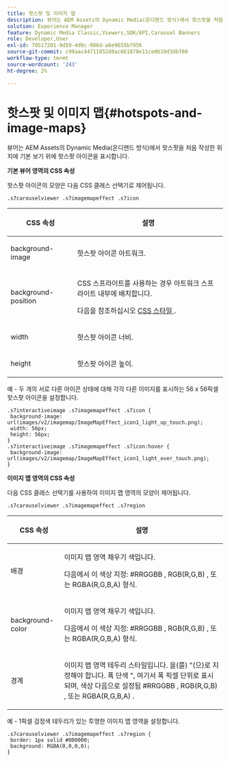 ```yaml
---
title: 핫스팟 및 이미지 맵
description: 뷰어는 AEM Assets의 Dynamic Media(온디맨드 방식)에서 핫스팟을 처음 작성한 위치에 기본 보기 위에 핫스팟 아이콘을 표시합니다.
solution: Experience Manager
feature: Dynamic Media Classic,Viewers,SDK/API,Carousel Banners
role: Developer,User
exl-id: 70517201-9d59-4d9c-986d-a6e9655b7956
source-git-commit: c99aac44711852d8ac661878e11ce0b19d3dbf60
workflow-type: tm+mt
source-wordcount: '243'
ht-degree: 2%

---
```


# 핫스팟 및 이미지 맵{#hotspots-and-image-maps}

뷰어는 AEM Assets의 Dynamic Media(온디맨드 방식)에서 핫스팟을 처음 작성한 위치에 기본 보기 위에 핫스팟 아이콘을 표시합니다.

<!--<a id="section_061E550C1C1D4DB2BD663A898895B38C"></a>-->

**기본 뷰어 영역의 CSS 속성**

핫스팟 아이콘의 모양은 다음 CSS 클래스 선택기로 제어됩니다.

```
.s7carouselviewer .s7imagemapeffect .s7icon
```

<table id="table_94EE3F5BBE4547C0B4943471CEE7EDE4"> 
 <thead> 
  <tr> 
   <th colname="col1" class="entry"> <p> CSS 속성 </p> </th> 
   <th colname="col2" class="entry"> <p>설명 </p> </th> 
  </tr> 
 </thead>
 <tbody> 
  <tr> 
   <td colname="col1"> <p> <span class="codeph"> background-image </span> </p> </td> 
   <td colname="col2"> <p>핫스팟 아이콘 아트워크. </p> </td> 
  </tr> 
  <tr> 
   <td colname="col1"> <p> <span class="codeph"> background-position </span> </p> </td> 
   <td colname="col2"> <p>CSS 스프라이트를 사용하는 경우 아트워크 스프라이트 내부에 배치합니다. </p> <p>다음을 참조하십시오 <a href="../../../c-html5-aem-asset-viewers/c-html5-aem-interactive-images/c-html5-aem-interactive-image-customizingviewer/c-html5-aem-interactive-image-customizingviewer.md#section-9b6d8d601cb441d08214dada7bb4eddc" format="dita" scope="local"> CSS 스타일 </a>. </p> </td> 
  </tr> 
  <tr> 
   <td colname="col1"> <p> <span class="codeph"> width </span> </p> </td> 
   <td colname="col2"> <p>핫스팟 아이콘 너비. </p> </td> 
  </tr> 
  <tr> 
   <td colname="col1"> <p> <span class="codeph"> height </span> </p> </td> 
   <td colname="col2"> <p>핫스팟 아이콘 높이. </p> </td> 
  </tr> 
 </tbody> 
</table>

예 - 두 개의 서로 다른 아이콘 상태에 대해 각각 다른 이미지를 표시하는 56 x 56픽셀 핫스팟 아이콘을 설정합니다.

```
.s7interactiveimage .s7imagemapeffect .s7icon { 
 background-image: url(images/v2/imagemap/ImageMapEffect_icon1_light_up_touch.png); 
 width: 56px; 
 height: 56px; 
} 
.s7interactiveimage .s7imagemapeffect .s7icon:hover { 
 background-image: url(images/v2/imagemap/ImageMapEffect_icon1_light_over_touch.png); 
}
```

<!--<a id="section_26D0B8444D1F42D493793FF54968C0B9"></a>-->

**이미지 맵 영역의 CSS 속성**

다음 CSS 클래스 선택기를 사용하여 이미지 맵 영역의 모양이 제어됩니다.

`.s7carouselviewer .s7imagemapeffect .s7region`

<table id="table_DAE7A78AA4A74DC78B2D94F29E8E236B"> 
 <thead> 
  <tr> 
   <th colname="col1" class="entry"> <p> CSS 속성 </p> </th> 
   <th colname="col2" class="entry"> <p>설명 </p> </th> 
  </tr> 
 </thead>
 <tbody> 
  <tr> 
   <td colname="col1"> <p> <span class="codeph"> 배경 </span> </p> </td> 
   <td colname="col2"> <p>이미지 맵 영역 채우기 색입니다. </p> <p>다음에서 이 색상 지정: <span class="codeph"> #RRGGBB </span>, <span class="codeph"> RGB(R,G,B) </span>, 또는 <span class="codeph"> RGBA(R,G,B,A) </span> 형식. </p> </td> 
  </tr> 
  <tr> 
   <td colname="col1"> <p> <span class="codeph"> background-color </span> </p> </td> 
   <td colname="col2"> <p>이미지 맵 영역 채우기 색입니다. </p> <p>다음에서 이 색상 지정: <span class="codeph"> #RRGGBB </span>, <span class="codeph"> RGB(R,G,B) </span>, 또는 <span class="codeph"> RGBA(R,G,B,A) </span> 형식. </p> </td> 
  </tr> 
  <tr> 
   <td colname="col1"> <p> <span class="codeph"> 경계 </span> </p> </td> 
   <td colname="col2"> <p> 이미지 맵 영역 테두리 스타일입니다. 을(를) "(으)로 지정해야 합니다. <span class="codeph"> 폭 </span> <span class="codeph"> 단색 </span>", 여기서 <span class="codeph"> 폭 </span> 픽셀 단위로 표시되며, <span class="codeph"> 색상 </span> 다음으로 설정됨 <span class="codeph"> #RRGGBB </span>, <span class="codeph"> RGB(R,G,B) </span>, 또는 <span class="codeph"> RGBA(R,G,B,A) </span>. </p> </td> 
  </tr> 
 </tbody> 
</table>

예 - 1픽셀 검정색 테두리가 있는 투명한 이미지 맵 영역을 설정합니다.

```
.s7carouselviewer .s7imagemapeffect .s7region { 
 border: 1px solid #000000; 
 background: RGBA(0,0,0,0);  
}
```
